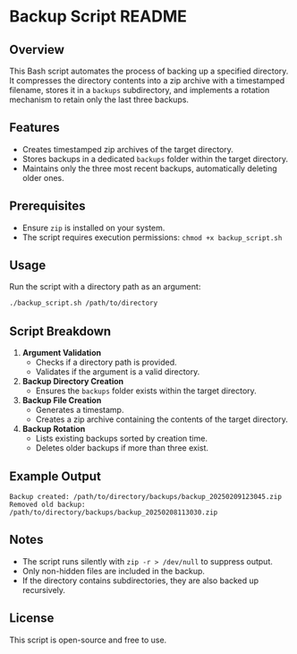 # Backup Script README

## Overview
This Bash script automates the process of backing up a specified directory. It compresses the directory contents into a zip archive with a timestamped filename, stores it in a `backups` subdirectory, and implements a rotation mechanism to retain only the last three backups.

## Features
- Creates timestamped zip archives of the target directory.
- Stores backups in a dedicated `backups` folder within the target directory.
- Maintains only the three most recent backups, automatically deleting older ones.

## Prerequisites
- Ensure `zip` is installed on your system.
- The script requires execution permissions: `chmod +x backup_script.sh`

## Usage
Run the script with a directory path as an argument:
```bash
./backup_script.sh /path/to/directory
```

## Script Breakdown
1. **Argument Validation**
   - Checks if a directory path is provided.
   - Validates if the argument is a valid directory.
2. **Backup Directory Creation**
   - Ensures the `backups` folder exists within the target directory.
3. **Backup File Creation**
   - Generates a timestamp.
   - Creates a zip archive containing the contents of the target directory.
4. **Backup Rotation**
   - Lists existing backups sorted by creation time.
   - Deletes older backups if more than three exist.

## Example Output
```
Backup created: /path/to/directory/backups/backup_20250209123045.zip
Removed old backup: /path/to/directory/backups/backup_20250208113030.zip
```

## Notes
- The script runs silently with `zip -r > /dev/null` to suppress output.
- Only non-hidden files are included in the backup.
- If the directory contains subdirectories, they are also backed up recursively.

## License
This script is open-source and free to use.

